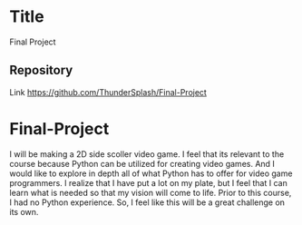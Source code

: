 # Title
Final Project

## Repository
Link https://github.com/ThunderSplash/Final-Project

# Final-Project
I will be making a 2D side scoller video game. I feel that its relevant to the course because Python can be utilized for creating video games. And I would like to explore in depth all of what Python has to offer for video game programmers. I realize that I have put a lot on my plate, but I feel that I can learn what is needed so that my vision will come to life. Prior to this course, I had no Python experience. So, I feel like this will be a great challenge on its own.  


